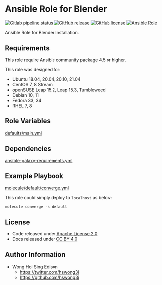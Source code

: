# Ansible Role for Blender

[![Gitlab pipeline status](https://img.shields.io/gitlab/pipeline/alvistack/ansible-role-blender/master)](https://gitlab.com/alvistack/ansible-role-blender/-/pipelines)
[![GitHub release](https://img.shields.io/github/release/alvistack/ansible-role-blender.svg)](https://github.com/alvistack/ansible-role-blender/releases)
[![GitHub license](https://img.shields.io/github/license/alvistack/ansible-role-blender.svg)](https://github.com/alvistack/ansible-role-blender/blob/master/LICENSE)
[![Ansible Role](https://img.shields.io/badge/galaxy-alvistack.blender-blue.svg)](https://galaxy.ansible.com/alvistack/blender)

Ansible Role for Blender Installation.

## Requirements

This role require Ansible community package 4.5 or higher.

This role was designed for:

  - Ubuntu 18.04, 20.04, 20.10, 21.04
  - CentOS 7, 8 Stream
  - openSUSE Leap 15.2, Leap 15.3, Tumbleweed
  - Debian 10, 11
  - Fedora 33, 34
  - RHEL 7, 8

## Role Variables

[defaults/main.yml](defaults/main.yml)

## Dependencies

[ansible-galaxy-requirements.yml](ansible-galaxy-requirements.yml)

## Example Playbook

[molecule/default/converge.yml](molecule/default/converge.yml)

This role could simply deploy to `localhost` as below:

    molecule converge -s default

## License

  - Code released under [Apache License 2.0](LICENSE)
  - Docs released under [CC BY 4.0](http://creativecommons.org/licenses/by/4.0/)

## Author Information

  - Wong Hoi Sing Edison
      - <https://twitter.com/hswong3i>
      - <https://github.com/hswong3i>
